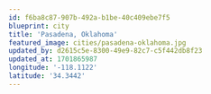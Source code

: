 ```yaml
---
id: f6ba8c87-907b-492a-b1be-40c409ebe7f5
blueprint: city
title: 'Pasadena, Oklahoma'
featured_image: cities/pasadena-oklahoma.jpg
updated_by: d2615c5e-8300-49e9-82c7-c5f442db8f23
updated_at: 1701865987
longitude: '-118.1122'
latitude: '34.3442'
---
```

